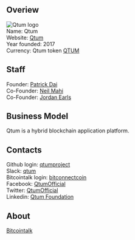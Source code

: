 ## Overiew
![Qtum logo](https://files.coinmarketcap.com/static/img/coins/32x32/qtum.png)  
Name: Qtum  
Website: [Qtum](https://qtum.org/)  
Year founded: 2017  
Currency: Qtum token [QTUM](https://coinmarketcap.com/currencies/bitconnect/)  
## Staff  
Founder: [Patrick Dai](/people/patrick_dai.md)  
Co-Founder: [Neil Mahi](/people/neil_mahi.md)  
Co-Founder: [Jordan Earls](/people/jordan_earls.md)  
## Business Model  
Qtum is a hybrid blockchain application platform.  
## Contacts  
Github login: [qtumproject](https://github.com/qtumproject)  
Slack: [qtum](https://qtumslack.herokuapp.com/)  
Bitcointalk login: [bitconnectcoin](https://bitcointalk.org/index.php?action=profile;u=886616)  
Facebook: [QtumOfficial](http://facebook.com/QtumOfficial)  
Twitter: [QtumOfficial](https://twitter.com/QtumOfficial)  
Linkedin: [Qtum Foundation](https://www.linkedin.com/company-beta/11049180/)  
## About  
[Bitcointalk](https://bitcointalk.org/index.php?topic=1720632.0)  
